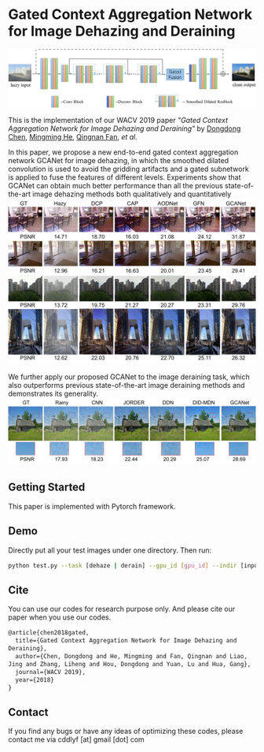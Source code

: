 Gated Context Aggregation Network for Image Dehazing and Deraining
=======
![image](imgs/net_arch.png)

This is the implementation of our WACV 2019 paper *"Gated Context Aggregation Network for Image Dehazing and Deraining"* by [Dongdong Chen](<http://www.dongdongchen.bid/>), [Mingming He](<https://github.com/hmmlillian>), [Qingnan Fan](<https://fqnchina.github.io/>), *et al.*

In this paper, we propose a new end-to-end gated context aggregation network GCANet for image dehazing, in which the smoothed dilated convolution is used to avoid the gridding artifacts and a gated subnetwork is applied to fuse the features of different levels. Experiments show that GCANet can obtain much better performance than all the previous state-of-the-art image dehazing methods both qualitatively and quantitatively
![image](imgs/dehaze_visual.png)

We further apply our proposed GCANet to the image deraining task, which also outperforms previous state-of-the-art image deraining methods and demonstrates its generality.
![image](imgs/derain_visual.png)


## Getting Started

This paper is implemented with Pytorch framework.

Demo
----

Directly put all your test images under one directory. Then run:

```bash
python test.py --task [dehaze | derain] --gpu_id [gpu_id] --indir [input directory] --outdir [output directory]
```

Cite
----

You can use our codes for research purpose only. And please cite our paper when you use our codes.
```
@article{chen2018gated,
  title={Gated Context Aggregation Network for Image Dehazing and Deraining},
  author={Chen, Dongdong and He, Mingming and Fan, Qingnan and Liao, Jing and Zhang, Liheng and Hou, Dongdong and Yuan, Lu and Hua, Gang},
  journal={WACV 2019},
  year={2018}
}
```
Contact
-------

If you find any bugs or have any ideas of optimizing these codes, please contact me via cddlyf [at] gmail [dot] com


